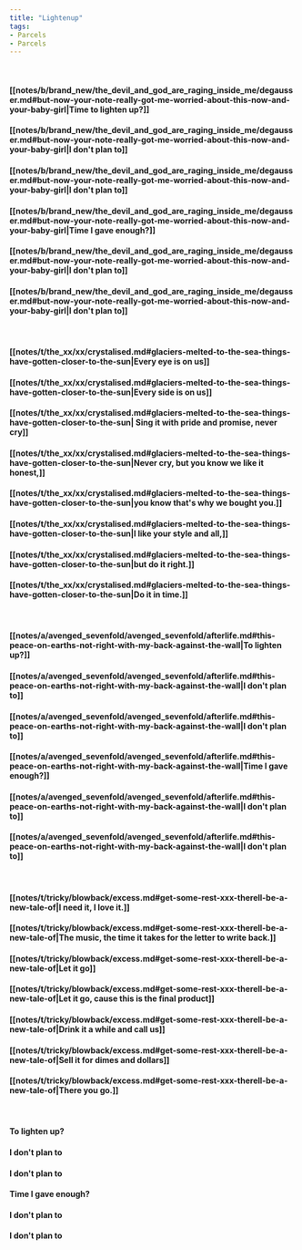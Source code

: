 ```yaml
---
title: "Lightenup"
tags:
- Parcels
- Parcels
---
```

&nbsp;
#### [[notes/b/brand_new/the_devil_and_god_are_raging_inside_me/degausser.md#but-now-your-note-really-got-me-worried-about-this-now-and-your-baby-girl|Time to lighten up?]]
#### [[notes/b/brand_new/the_devil_and_god_are_raging_inside_me/degausser.md#but-now-your-note-really-got-me-worried-about-this-now-and-your-baby-girl|I don't plan to]]
#### [[notes/b/brand_new/the_devil_and_god_are_raging_inside_me/degausser.md#but-now-your-note-really-got-me-worried-about-this-now-and-your-baby-girl|I don't plan to]]
#### [[notes/b/brand_new/the_devil_and_god_are_raging_inside_me/degausser.md#but-now-your-note-really-got-me-worried-about-this-now-and-your-baby-girl|Time I gave enough?]]
#### [[notes/b/brand_new/the_devil_and_god_are_raging_inside_me/degausser.md#but-now-your-note-really-got-me-worried-about-this-now-and-your-baby-girl|I don't plan to]]
#### [[notes/b/brand_new/the_devil_and_god_are_raging_inside_me/degausser.md#but-now-your-note-really-got-me-worried-about-this-now-and-your-baby-girl|I don't plan to]]
&nbsp;
#### [[notes/t/the_xx/xx/crystalised.md#glaciers-melted-to-the-sea-things-have-gotten-closer-to-the-sun|Every eye is on us]]
#### [[notes/t/the_xx/xx/crystalised.md#glaciers-melted-to-the-sea-things-have-gotten-closer-to-the-sun|Every side is on us]]
#### [[notes/t/the_xx/xx/crystalised.md#glaciers-melted-to-the-sea-things-have-gotten-closer-to-the-sun| Sing it with pride and promise, never cry]]
#### [[notes/t/the_xx/xx/crystalised.md#glaciers-melted-to-the-sea-things-have-gotten-closer-to-the-sun|Never cry, but you know we like it honest,]]
#### [[notes/t/the_xx/xx/crystalised.md#glaciers-melted-to-the-sea-things-have-gotten-closer-to-the-sun|you know that's why we bought you.]]
#### [[notes/t/the_xx/xx/crystalised.md#glaciers-melted-to-the-sea-things-have-gotten-closer-to-the-sun|I like your style and all,]]
#### [[notes/t/the_xx/xx/crystalised.md#glaciers-melted-to-the-sea-things-have-gotten-closer-to-the-sun|but do it right.]]
#### [[notes/t/the_xx/xx/crystalised.md#glaciers-melted-to-the-sea-things-have-gotten-closer-to-the-sun|Do it in time.]]
&nbsp;
#### [[notes/a/avenged_sevenfold/avenged_sevenfold/afterlife.md#this-peace-on-earths-not-right-with-my-back-against-the-wall|To lighten up?]]
#### [[notes/a/avenged_sevenfold/avenged_sevenfold/afterlife.md#this-peace-on-earths-not-right-with-my-back-against-the-wall|I don't plan to]]
#### [[notes/a/avenged_sevenfold/avenged_sevenfold/afterlife.md#this-peace-on-earths-not-right-with-my-back-against-the-wall|I don't plan to]]
#### [[notes/a/avenged_sevenfold/avenged_sevenfold/afterlife.md#this-peace-on-earths-not-right-with-my-back-against-the-wall|Time I gave enough?]]
#### [[notes/a/avenged_sevenfold/avenged_sevenfold/afterlife.md#this-peace-on-earths-not-right-with-my-back-against-the-wall|I don't plan to]]
#### [[notes/a/avenged_sevenfold/avenged_sevenfold/afterlife.md#this-peace-on-earths-not-right-with-my-back-against-the-wall|I don't plan to]]
&nbsp;
#### [[notes/t/tricky/blowback/excess.md#get-some-rest-xxx-therell-be-a-new-tale-of|I need it, I love it.]]
#### [[notes/t/tricky/blowback/excess.md#get-some-rest-xxx-therell-be-a-new-tale-of|The music, the time it takes for the letter to write back.]]
#### [[notes/t/tricky/blowback/excess.md#get-some-rest-xxx-therell-be-a-new-tale-of|Let it go]]
#### [[notes/t/tricky/blowback/excess.md#get-some-rest-xxx-therell-be-a-new-tale-of|Let it go, cause this is the final product]]
#### [[notes/t/tricky/blowback/excess.md#get-some-rest-xxx-therell-be-a-new-tale-of|Drink it a while and call us]]
#### [[notes/t/tricky/blowback/excess.md#get-some-rest-xxx-therell-be-a-new-tale-of|Sell it for dimes and dollars]]
#### [[notes/t/tricky/blowback/excess.md#get-some-rest-xxx-therell-be-a-new-tale-of|There you go.]]
&nbsp;
#### To lighten up?
#### I don't plan to
#### I don't plan to
#### Time I gave enough?
#### I don't plan to
#### I don't plan to
